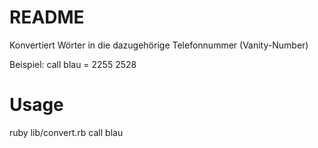 # README

Konvertiert Wörter in die dazugehörige Telefonnummer (Vanity-Number)

Beispiel: call blau = 2255 2528

# Usage
ruby lib/convert.rb call blau
